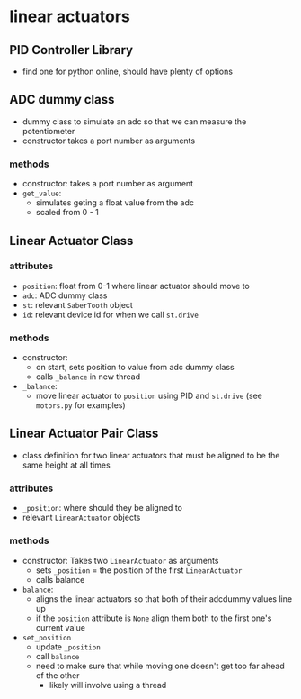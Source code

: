 # linear actuators

## PID Controller Library
- find one for python online, should have plenty of options

## ADC dummy class 
- dummy class to simulate an adc so that we can measure the potentiometer
- constructor takes a port number as arguments
### methods
- constructor: takes a port number as argument
- `get_value`: 
  - simulates geting a float value from the adc
  - scaled from 0 - 1

## Linear Actuator Class
### attributes
- `position`: float from 0-1 where linear actuator should move to
- `adc`: ADC dummy class
- `st`: relevant `SaberTooth` object
- `id`: relevant device id for when we call `st.drive`

### methods
- constructor: 
  - on start, sets position to value from adc dummy class
  - calls `_balance` in new thread
- `_balance`:
  - move linear actuator to `position` using PID and `st.drive` (see `motors.py` for examples)

## Linear Actuator Pair Class
- class definition for two linear actuators that must be aligned to be the same height at all times
### attributes
- `_position`: where should they be aligned to
- relevant `LinearActuator` objects
### methods
- constructor: Takes two `LinearActuator` as arguments
  - sets `_position` = the position of the first `LinearActuator`
  - calls balance
- `balance`:
  - aligns the linear actuators so that both of their adcdummy values line up
  - if the `position` attribute is `None` align them both to the first one's current value
- `set_position`
  - update `_position`
  - call `balance`
  - need to make sure that while moving one doesn't get too far ahead of the other
    - likely will involve using a thread

